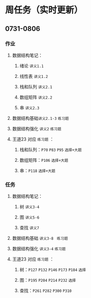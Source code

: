 # 周任务（实时更新）

## 0731-0806

### 作业

1. 数据结构笔记：

    1. 绪论 `讲义1.1`

    2. 线性表 `讲义1.2`

    3. 栈和队列 `讲义2.1`

    4. 数组矩阵 `讲义2.2`

    5. 串 `讲义2.3`

2. 数据结构基础`讲义2.1-3` `练习题`

3. 数据结构强化 `讲义2` `练习题`

4. 王道23 对应 `练习题` ：

    1. 栈和队列：`P70` `P83` `P95` `选择+大题`

    2. 数组矩阵：`P106` `选择+大题`

    3. 串：`P118` `选择+大题`

### 任务

1. 数据结构笔记：

    1. 树 `讲义3-4`

    2. 图 `讲义5-6`

    3. 查找 `讲义7`

2. 数据结构基础 `讲义3-8 ` `练习题`

3. 数据结构强化 `讲义3-4` `练习题`

4. 王道23 对应 `练习题` ：

    1. 树：`P127` `P132` `P146` `P173` `P184` `选择`

    2. 图：`P195` `P204` `P214` `P232` `选择`

    3. 查找：`P261` `P282` `P300` `P310`

